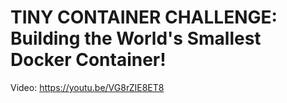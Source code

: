 # TINY CONTAINER CHALLENGE: Building the World's Smallest Docker Container!

Video: https://youtu.be/VG8rZIE8ET8